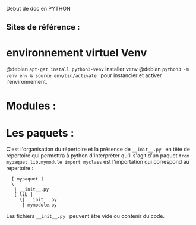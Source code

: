 Debut de doc en PYTHON

Sites de référence : 
- 

# environnement virtuel Venv
@debian ` apt-get install python3-venv ` installer venv
@debian `python3 -m venv env & source env/bin/activate ` pour  instancier et activer l'environnement.

# Modules :

# Les paquets :
C'est l'organisation du répertoire et la présence de `__init__.py `  en tête de répertoire qui permettra à python d'interpréter qu'il s'agit d'un paquet
` from mypaquet.lib.mymodule import myclass ` est l'importation qui correspond au répertoire : 
```
  [ mypaquet ]
  \
   | __init__.py
   [ lib ]
     \| __init__.py
      | mymodule.py
```
Les fichiers `__init__.py ` peuvent être vide ou contenir du code. 
